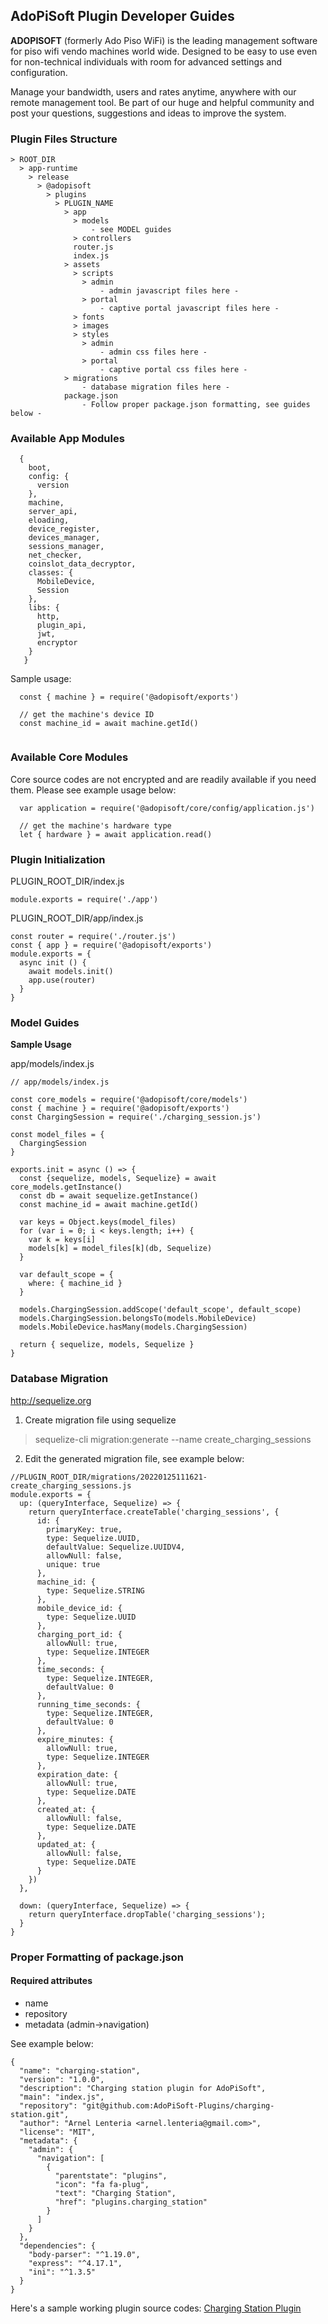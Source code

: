 ## AdoPiSoft Plugin Developer Guides

**ADOPISOFT** (formerly Ado Piso WiFi) is the leading management software for piso wifi vendo machines world wide. Designed to be easy to use even for non-technical individuals with room for advanced settings and configuration.

Manage your bandwidth, users and rates anytime, anywhere with our remote management tool. Be part of our huge and helpful community and post your questions, suggestions and ideas to improve the system.

### Plugin Files Structure

```
> ROOT_DIR
  > app-runtime
    > release
      > @adopisoft
        > plugins
          > PLUGIN_NAME
            > app
              > models
                  - see MODEL guides
              > controllers
              router.js
              index.js
            > assets
              > scripts
                > admin
                    - admin javascript files here -
                > portal
                    - captive portal javascript files here -
              > fonts
              > images
              > styles
                > admin
                    - admin css files here -
                > portal
                    - captive portal css files here -
            > migrations
                - database migration files here -
            package.json
                - Follow proper package.json formatting, see guides below -
```

### Available App Modules
```
  {
    boot,
    config: {
      version
    },
    machine,
    server_api,
    eloading,
    device_register,
    devices_manager,
    sessions_manager,
    net_checker,
    coinslot_data_decryptor,
    classes: {
      MobileDevice,
      Session
    },
    libs: {
      http,
      plugin_api,
      jwt,
      encryptor
    }
   }
```

Sample usage:
```
  const { machine } = require('@adopisoft/exports')
  
  // get the machine's device ID
  const machine_id = await machine.getId()
  
```


### Available Core Modules
Core source codes are not encrypted and are readily available if you need them.
Please see example usage below:
```
  var application = require('@adopisoft/core/config/application.js')
  
  // get the machine's hardware type
  let { hardware } = await application.read()
```

### Plugin Initialization

PLUGIN_ROOT_DIR/index.js
```
module.exports = require('./app')
```

PLUGIN_ROOT_DIR/app/index.js
```
const router = require('./router.js')
const { app } = require('@adopisoft/exports')
module.exports = {
  async init () {
    await models.init()
    app.use(router)
  }
}
```

### Model Guides
**Sample Usage**

app/models/index.js
```
// app/models/index.js

const core_models = require('@adopisoft/core/models')
const { machine } = require('@adopisoft/exports')
const ChargingSession = require('./charging_session.js')

const model_files = {
  ChargingSession
}

exports.init = async () => {
  const {sequelize, models, Sequelize} = await core_models.getInstance()
  const db = await sequelize.getInstance()
  const machine_id = await machine.getId()

  var keys = Object.keys(model_files)
  for (var i = 0; i < keys.length; i++) {
    var k = keys[i]
    models[k] = model_files[k](db, Sequelize)
  }

  var default_scope = {
    where: { machine_id }
  }

  models.ChargingSession.addScope('default_scope', default_scope)
  models.ChargingSession.belongsTo(models.MobileDevice)
  models.MobileDevice.hasMany(models.ChargingSession)

  return { sequelize, models, Sequelize }
}

```

### Database Migration
http://sequelize.org
1. Create migration file using sequelize
> sequelize-cli migration:generate --name create_charging_sessions

2. Edit the generated migration file, see example below:

```
//PLUGIN_ROOT_DIR/migrations/20220125111621-create_charging_sessions.js
module.exports = {
  up: (queryInterface, Sequelize) => {
    return queryInterface.createTable('charging_sessions', {
      id: {
        primaryKey: true,
        type: Sequelize.UUID,
        defaultValue: Sequelize.UUIDV4,
        allowNull: false,
        unique: true
      },
      machine_id: {
        type: Sequelize.STRING
      },
      mobile_device_id: {
        type: Sequelize.UUID
      },
      charging_port_id: {
        allowNull: true,
        type: Sequelize.INTEGER
      },
      time_seconds: {
        type: Sequelize.INTEGER,
        defaultValue: 0
      },
      running_time_seconds: {
        type: Sequelize.INTEGER,
        defaultValue: 0
      },
      expire_minutes: {
        allowNull: true,
        type: Sequelize.INTEGER
      },
      expiration_date: {
        allowNull: true,
        type: Sequelize.DATE
      },
      created_at: {
        allowNull: false,
        type: Sequelize.DATE
      },
      updated_at: {
        allowNull: false,
        type: Sequelize.DATE
      }
    })
  },

  down: (queryInterface, Sequelize) => {
    return queryInterface.dropTable('charging_sessions');
  }
}

```


### Proper Formatting of package.json
#### Required attributes
- name
- repository
- metadata (admin->navigation)
  
See example below:
```
{
  "name": "charging-station",
  "version": "1.0.0",
  "description": "Charging station plugin for AdoPiSoft",
  "main": "index.js",
  "repository": "git@github.com:AdoPiSoft-Plugins/charging-station.git",
  "author": "Arnel Lenteria <arnel.lenteria@gmail.com>",
  "license": "MIT",
  "metadata": {
    "admin": {
      "navigation": [
        {
          "parentstate": "plugins",
          "icon": "fa fa-plug",
          "text": "Charging Station",
          "href": "plugins.charging_station"
        }
      ]
    }
  },
  "dependencies": {
    "body-parser": "^1.19.0",
    "express": "^4.17.1",
    "ini": "^1.3.5"
  }
}
```


Here's a sample working plugin source codes:
[Charging Station Plugin](https://github.com/AdoPiSoft-Plugins/charging-station/tree/development)

